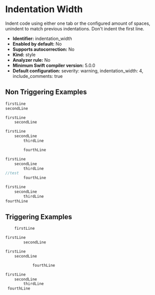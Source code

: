 # Indentation Width

Indent code using either one tab or the configured amount of spaces, unindent to match previous indentations. Don't indent the first line.

* **Identifier:** indentation_width
* **Enabled by default:** No
* **Supports autocorrection:** No
* **Kind:** style
* **Analyzer rule:** No
* **Minimum Swift compiler version:** 5.0.0
* **Default configuration:** severity: warning, indentation_width: 4, include_comments: true

## Non Triggering Examples

```swift
firstLine
secondLine
```

```swift
firstLine
    secondLine
```

```swift
firstLine
	secondLine
		thirdLine

		fourthLine
```

```swift
firstLine
	secondLine
		thirdLine
//test
		fourthLine
```

```swift
firstLine
    secondLine
        thirdLine
fourthLine
```

## Triggering Examples

```swift
    firstLine
```

```swift
firstLine
        secondLine
```

```swift
firstLine
	secondLine

			fourthLine
```

```swift
firstLine
    secondLine
        thirdLine
 fourthLine
```